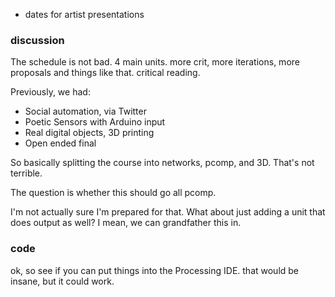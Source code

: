 - dates for artist presentations

### discussion

The schedule is not bad.
4 main units. more crit, more iterations, more proposals and things like that.
critical reading.


Previously, we had:
- Social automation, via Twitter
- Poetic Sensors with Arduino input
- Real digital objects, 3D printing
- Open ended final

So basically splitting the course into networks, pcomp, and 3D. That's not terrible.

The question is whether this should go all pcomp.

I'm not actually sure I'm prepared for that. What about just adding a unit that does output as well? I mean, we can grandfather this in.


### code

ok, so see if you can put things into the Processing IDE. that would be insane, but it could work.
